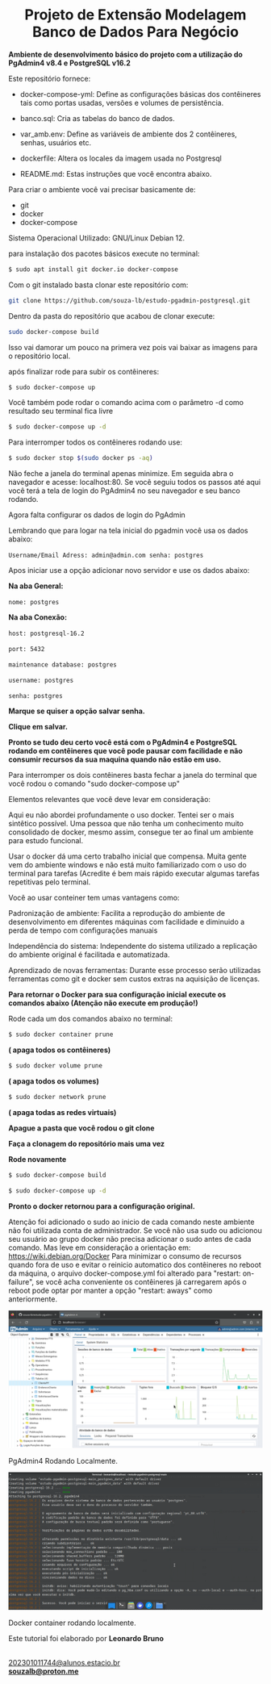 <h1 align=center>Projeto de Extensão Modelagem Banco de Dados Para Negócio</h1>

<b>Ambiente de desenvolvimento básico do projeto com a utilização do PgAdmin4 v8.4  e PostgreSQL v16.2</b>

Este repositório fornece:

* docker-compose-yml: Define as configurações básicas dos contêineres tais como portas
usadas, versões e volumes de persistência.

* banco.sql: Cria as tabelas do banco de dados.

* var_amb.env: Define as variáveis de ambiente dos 2 contêineres, senhas, usuários etc.

* dockerfile: Altera os locales da imagem usada no Postgresql

* README.md: Estas instruções que você encontra abaixo.

Para criar o ambiente você vai precisar basicamente de:

* git
* docker
* docker-compose

Sistema Operacional Utilizado:  GNU/Linux Debian 12.

para instalação dos pacotes básicos 
execute no terminal:

```bash
$ sudo apt install git docker.io docker-compose
```

Com o git instalado basta clonar este repositório com:

```bash
git clone https://github.com/souza-lb/estudo-pgadmin-postgresql.git
```

Dentro da pasta do repositório que acabou de clonar execute:

```bash
sudo docker-compose build
```

Isso vai damorar um pouco na primera vez pois vai baixar as imagens para o repositório local.

após finalizar rode para subir os contêineres:

```bash
$ sudo docker-compose up
```

Você também pode rodar o comando acima com o parâmetro -d como resultado seu terminal fica livre

```bash
$ sudo docker-compose up -d
```

Para interromper todos os contêineres rodando use:

```bash
$ sudo docker stop $(sudo docker ps -aq)
```

Não feche a janela do terminal apenas minimize. 
Em seguida abra o navegador e acesse: localhost:80.
Se você seguiu todos os passos até aqui você terá a tela de login do PgAdmin4 no seu navegador e seu banco rodando.

Agora falta configurar os dados de login do PgAdmin

Lembrando que para logar na tela inicial do pgadmin você usa os dados abaixo:

``
Username/Email Adress: admin@admin.com
senha: postgres
``

Apos iniciar use a opção adicionar novo servidor e use os dados abaixo:

<b>Na aba General:</b>

``nome: postgres``

<b>Na aba Conexão:</b>

``host: postgresql-16.2``

``port: 5432``

``maintenance database: postgres``

``username: postgres``

``senha: postgres``

<b>Marque se quiser a opção salvar senha.</b>

<b>Clique em salvar.</b>

<b>Pronto se tudo deu certo você está com o PgAdmin4 e PostgreSQL rodando em contêineres
que você pode pausar com facilidade e não consumir recursos da sua maquina quando 
não estão em uso.</b>

Para interromper os dois contêineres basta fechar a janela do terminal que você rodou
o comando "sudo docker-compose up"

Elementos relevantes que você deve levar em consideração:

Aqui eu não abordei profundamente o uso docker. Tentei ser o mais sintêtico possível.
Uma pessoa que não tenha um conhecimento muito consolidado de docker, mesmo assim, consegue
ter ao final um ambiente para estudo funcional.

Usar o docker dá uma certo trabalho inicial que compensa. Muita gente vem do ambiente windows e
não está muito familiarizado com o uso do terminal para tarefas (Acredite é bem mais rápido executar 
algumas tarefas repetitivas pelo terminal.

Você ao usar conteiner tem umas vantagens como:

Padronização de ambiente: Facilita a reprodução do ambiente de desenvolvimento em diferentes
máquinas com facilidade e diminuido a perda de tempo com configurações manuais

Independência do sistema: Independente do sistema utilizado a replicação do ambiente original é facilitada
e automatizada.

Aprendizado de novas ferramentas: Durante esse processo serão utilizadas ferramentas como git e docker sem
custos extras na aquisição de licenças.

<b>Para retornar o Docker para sua configuração inicial execute os comandos abaixo (Atenção não execute em produção!)</b>

Rode cada um dos comandos abaixo no terminal:

```bash
$ sudo docker container prune
```
<b>( apaga todos os contêineres)</b>

```bash
$ sudo docker volume prune
```
<b>( apaga todos os volumes)</b>

```bash
$ sudo docker network prune
```
<b>( apaga todas as redes virtuais)</b>


<b>Apague a pasta que você rodou o git clone


Faça a clonagem do repositório mais uma vez

Rode novamente</b>

```bash
$ sudo docker-compose build
```

```bash
$ sudo docker-compose up -d
```

<b>Pronto o docker retornou para a configuração original.</b>


Atenção foi adicionado o sudo ao inicio de cada comando neste ambiente não foi utilizada conta de administrador. Se você não usa sudo ou adicionou seu usuário ao grupo docker não precisa adicionar o sudo antes de cada comando. Mas leve em consideração a orientação em: https://wiki.debian.org/Docker
Para minimizar o consumo de recursos quando fora de uso e evitar o reinicio automatico dos contêineres
no reboot da máquina, o arquivo docker-compose.yml foi alterado para "restart: on-failure", se você acha conveniente
os contêineres já carregarem após o reboot pode optar por manter a opção "restart: aways" como anteriormente.

![Tela pgadmin3](/tela_pgadmin4.png)

PgAdmin4 Rodando Localmente.

![Tela docker](/tela_docker.png)

Docker container rodando localmente.

Este tutorial foi elaborado por <b>Leonardo Bruno</b><p>
<br>202301011744@alunos.estacio.br</br>
<b>souzalb@proton.me</b>


